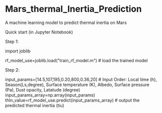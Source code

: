 # Mars_thermal_Inertia_Prediction
A machine learning model to predict thermal inertia on Mars

Quick start (in Jupyter Notebook)

Step 1:

import joblib

rf_model_use=joblib.load("train_rf_model.m") # load the trained model

Step 2:      

input_params=[14.5,107,195,0.20,800,0.36,20] # Input Order: Local time (h), Season(Ls,degree), Surface temperature (K), Albedo, Surface pressure (Pa), Dust opacity, Latatude (degree)
input_params_array=np.array(input_params)
thIn_value=rf_model_use.predict(input_params_array) # output the predicted thermal inertia (tiu)
